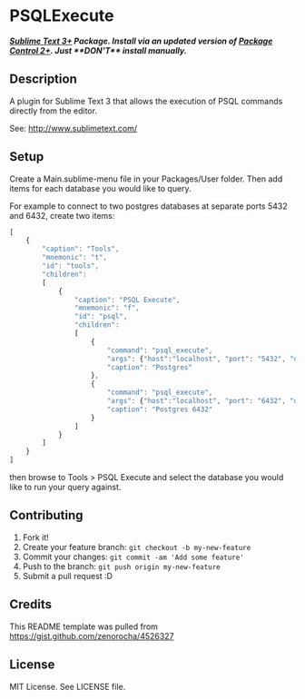 # PSQLExecute
***[Sublime Text 3+](http://www.sublimetext.com/) Package. Install via an updated version of  [Package Control 2+](https://sublime.wbond.net/installation). Just &#42;&#42;DON'T&#42;&#42; install manually.***

## Description 
A plugin for Sublime Text 3 that allows the execution of PSQL commands directly from the editor.

See: http://www.sublimetext.com/


## Setup
Create a Main.sublime-menu file in your Packages/User folder. Then add items for each database you would like to query.

For example to connect to two postgres databases at separate ports 5432 and 6432,  create two items:

```js
[
    {
        "caption": "Tools",
        "mnemonic": "t",
        "id": "tools",
        "children":
        [
            {
                "caption": "PSQL Execute",
                "mnemonic": "f",
                "id": "psql",
                "children":
                [
                    {
                        "command": "psql_execute",
                        "args": {"host":"localhost", "port": "5432", "database": "postgres", "user":"postgres"},
                        "caption": "Postgres"
                    },
                    {
                        "command": "psql_execute",
                        "args": {"host":"localhost", "port": "6432", "database": "postgres", "user":"postgres"},
                        "caption": "Postgres 6432"
                    }
                ]
            }
        ]
    }
]
```

then browse to Tools > PSQL Execute and select the database you would like to run your query against.

## Contributing
1. Fork it!
2. Create your feature branch: `git checkout -b my-new-feature`
3. Commit your changes: `git commit -am 'Add some feature'`
4. Push to the branch: `git push origin my-new-feature`
5. Submit a pull request :D

## Credits
This README template was pulled from https://gist.github.com/zenorocha/4526327
## License
MIT License. See LICENSE file.
